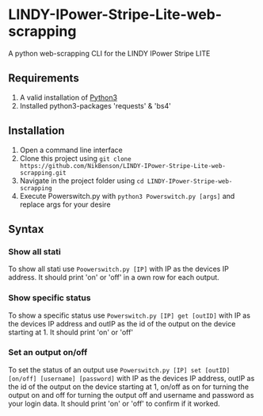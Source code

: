 # LINDY-IPower-Stripe-Lite-web-scrapping

A python web-scrapping CLI for the LINDY IPower Stripe LITE

## Requirements

1. A valid installation of [Python3](https://www.python.org/)
2. Installed python3-packages 'requests' & 'bs4'

## Installation

1. Open a command line interface
2. Clone this project using `git clone https://github.com/NikBenson/LINDY-IPower-Stripe-Lite-web-scrapping.git`
3. Navigate in the project folder using `cd LINDY-IPower-Stripe-web-scrapping`
4. Execute Powerswitch.py with `python3 Powerswitch.py [args]` and replace args for your desire

## Syntax

### Show all stati

To show all stati use `Poowerswitch.py [IP]` with IP as the devices IP address.
It should print 'on' or 'off' in a own row for each output.

### Show specific status

To show a specific status use `Powerswitch.py [IP] get [outID]` with IP as the devices IP address and outIP as the id of the output on the device starting at 1.
It should print 'on' or 'off'

### Set an output on/off

To set the status of an output use `Powerswitch.py [IP] set [outID] [on/off] [username] [password]` with IP as the devices IP address, outIP as the id of the output on the device starting at 1, on/off as on for turning the output on and off for turning the output off and username and password as your login data.
It should print 'on' or 'off' to confirm if it worked.
